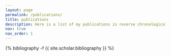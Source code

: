 ```yaml
---
layout: page
permalink: /publications/
title: publications
description: Here is a list of my publications in reverse chronological order.
nav: true
nav_order: 1
---
```

<!-- _pages/publications.md -->
<div class="publications">

{% bibliography -f {{ site.scholar.bibliography }} %}

</div>

